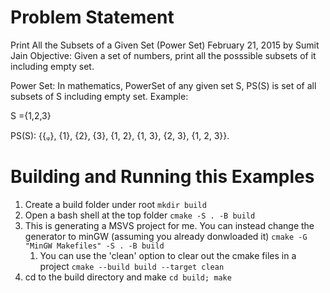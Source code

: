# Problem Statement
Print All the Subsets of a Given Set (Power Set)
February 21, 2015 by Sumit Jain
Objective: Given a set of numbers, print all the posssible subsets of it including empty set.

Power Set: In mathematics, PowerSet of any given set S, PS(S) is set of all subsets of S including empty set.
Example:

 S ={1,2,3}

PS(S): {{ᵩ}, {1}, {2}, {3}, {1, 2}, {1, 3}, {2, 3}, {1, 2, 3}}.

# Building and Running this Examples
1. Create a build folder under root
   `mkdir build`
2. Open a bash shell at the top folder
    `cmake -S . -B build`
3. This is generating a MSVS project for me. You can instead change the generator to minGW (assuming you already donwloaded it)
   `cmake -G "MinGW Makefiles" -S . -B build`
   1. You can use the 'clean' option to clear out the cmake files in a project
      `cmake --build build --target clean`
4. cd to the build directory and make
   `cd build; make`